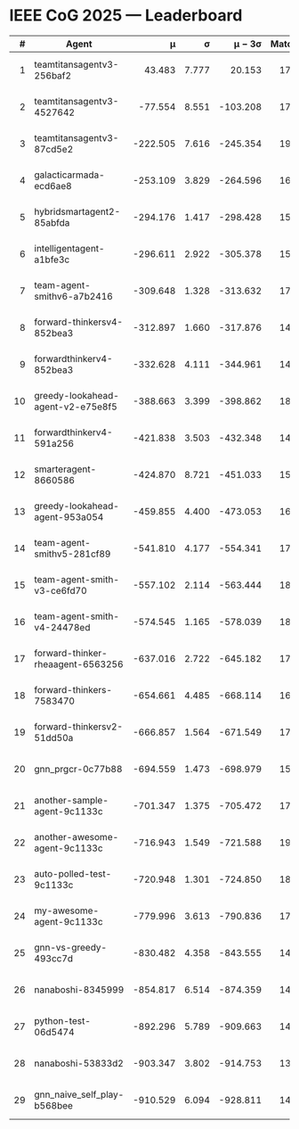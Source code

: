 # IEEE CoG 2025 — Leaderboard

| # | Agent | μ | σ | μ − 3σ | Matches | Updated |
|---:|---|---:|---:|---:|---:|---|
| 1 | teamtitansagentv3-256baf2 | 43.483 | 7.777 | 20.153 | 17976 | 2025-08-24 06:07 |
| 2 | teamtitansagentv3-4527642 | -77.554 | 8.551 | -103.208 | 17670 | 2025-08-24 06:07 |
| 3 | teamtitansagentv3-87cd5e2 | -222.505 | 7.616 | -245.354 | 19006 | 2025-08-24 06:07 |
| 4 | galacticarmada-ecd6ae8 | -253.109 | 3.829 | -264.596 | 16620 | 2025-08-24 06:07 |
| 5 | hybridsmartagent2-85abfda | -294.176 | 1.417 | -298.428 | 15050 | 2025-08-24 06:07 |
| 6 | intelligentagent-a1bfe3c | -296.611 | 2.922 | -305.378 | 15149 | 2025-08-24 06:07 |
| 7 | team-agent-smithv6-a7b2416 | -309.648 | 1.328 | -313.632 | 17960 | 2025-08-24 06:07 |
| 8 | forward-thinkersv4-852bea3 | -312.897 | 1.660 | -317.876 | 14596 | 2025-08-24 06:07 |
| 9 | forwardthinkerv4-852bea3 | -332.628 | 4.111 | -344.961 | 14530 | 2025-08-24 06:07 |
| 10 | greedy-lookahead-agent-v2-e75e8f5 | -388.663 | 3.399 | -398.862 | 18268 | 2025-08-24 06:07 |
| 11 | forwardthinkerv4-591a256 | -421.838 | 3.503 | -432.348 | 14755 | 2025-08-24 06:07 |
| 12 | smarteragent-8660586 | -424.870 | 8.721 | -451.033 | 15040 | 2025-08-24 06:07 |
| 13 | greedy-lookahead-agent-953a054 | -459.855 | 4.400 | -473.053 | 16668 | 2025-08-24 06:07 |
| 14 | team-agent-smithv5-281cf89 | -541.810 | 4.177 | -554.341 | 17540 | 2025-08-24 06:07 |
| 15 | team-agent-smith-v3-ce6fd70 | -557.102 | 2.114 | -563.444 | 18980 | 2025-08-24 06:07 |
| 16 | team-agent-smith-v4-24478ed | -574.545 | 1.165 | -578.039 | 18300 | 2025-08-24 06:07 |
| 17 | forward-thinker-rheaagent-6563256 | -637.016 | 2.722 | -645.182 | 17024 | 2025-08-24 06:07 |
| 18 | forward-thinkers-7583470 | -654.661 | 4.485 | -668.114 | 16340 | 2025-08-24 06:07 |
| 19 | forward-thinkersv2-51dd50a | -666.857 | 1.564 | -671.549 | 17224 | 2025-08-24 06:07 |
| 20 | gnn_prgcr-0c77b88 | -694.559 | 1.473 | -698.979 | 15880 | 2025-08-24 06:07 |
| 21 | another-sample-agent-9c1133c | -701.347 | 1.375 | -705.472 | 17900 | 2025-08-24 06:07 |
| 22 | another-awesome-agent-9c1133c | -716.943 | 1.549 | -721.588 | 19180 | 2025-08-24 06:07 |
| 23 | auto-polled-test-9c1133c | -720.948 | 1.301 | -724.850 | 18680 | 2025-08-24 06:07 |
| 24 | my-awesome-agent-9c1133c | -779.996 | 3.613 | -790.836 | 17920 | 2025-08-24 06:07 |
| 25 | gnn-vs-greedy-493cc7d | -830.482 | 4.358 | -843.555 | 14280 | 2025-08-24 06:07 |
| 26 | nanaboshi-8345999 | -854.817 | 6.514 | -874.359 | 14730 | 2025-08-24 06:07 |
| 27 | python-test-06d5474 | -892.296 | 5.789 | -909.663 | 14390 | 2025-08-24 06:07 |
| 28 | nanaboshi-53833d2 | -903.347 | 3.802 | -914.753 | 13780 | 2025-08-24 06:07 |
| 29 | gnn_naive_self_play-b568bee | -910.529 | 6.094 | -928.811 | 14160 | 2025-08-24 06:07 |

